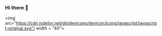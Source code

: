 ### Hi there 👋
<img src="https://cdn.jsdelivr.net/gh/devicons/devicon/icons/javascript/javascript-original.svg"/
 width = "40">
